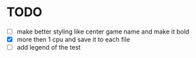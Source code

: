 # TODO
- [ ] make better styling like center game name and make it bold
- [x] more then 1 cpu and save it to each file 
- [ ] add legend of the test